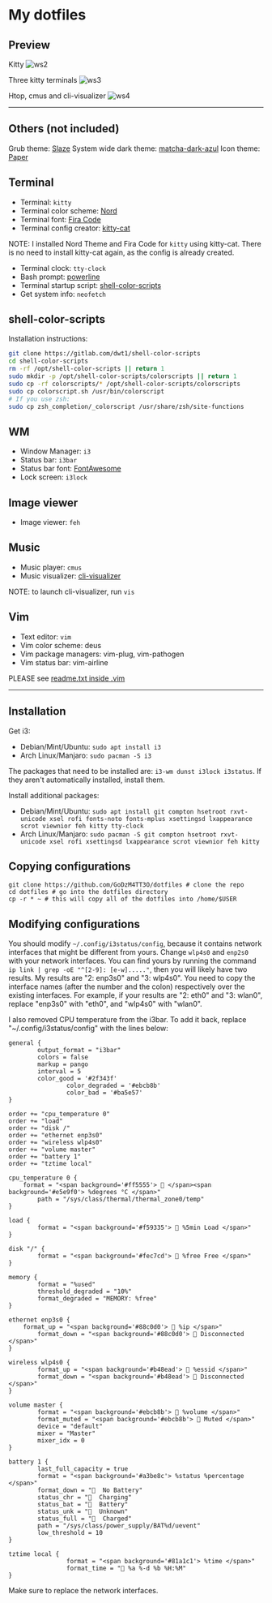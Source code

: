 # My dotfiles
## Preview
Kitty
![ws2](https://raw.githubusercontent.com/GoDzM4TT3O/dotfiles/master/ws2.png)

Three kitty terminals
![ws3](https://raw.githubusercontent.com/GoDzM4TT3O/dotfiles/master/ws3.png)

Htop, cmus and cli-visualizer
![ws4](https://raw.githubusercontent.com/GoDzM4TT3O/dotfiles/master/ws4.png)

***

## Others (not included)
Grub theme: [Slaze](https://github.com/vinceliuice/grub2-themes)
System wide dark theme: [matcha-dark-azul](https://github.com/vinceliuice/matcha-gtk-theme)
Icon theme: [Paper](https://github.com/snwh/paper-icon-theme)

## Terminal
- Terminal: `kitty`
- Terminal color scheme: [Nord](http://nordtheme.com/)
- Terminal font: [Fira Code](https://github.com/tonsky/FiraCode)
- Terminal config creator: [kitty-cat](https://github.com/adi1090x/kitty-cat)

NOTE: I installed Nord Theme and Fira Code for `kitty` using kitty-cat. There is no need to install kitty-cat again, as the config is already created.

- Terminal clock: `tty-clock`
- Bash prompt: [powerline](https://github.com/powerline/powerline)
- Terminal startup script: [shell-color-scripts](https://gitlab.com/dwt1/shell-color-scripts)
- Get system info: `neofetch`

## shell-color-scripts
Installation instructions:

```bash
git clone https://gitlab.com/dwt1/shell-color-scripts
cd shell-color-scripts
rm -rf /opt/shell-color-scripts || return 1
sudo mkdir -p /opt/shell-color-scripts/colorscripts || return 1
sudo cp -rf colorscripts/* /opt/shell-color-scripts/colorscripts
sudo cp colorscript.sh /usr/bin/colorscript
# If you use zsh:
sudo cp zsh_completion/_colorscript /usr/share/zsh/site-functions
```

## WM
- Window Manager: `i3`
- Status bar: `i3bar`
- Status bar font: [FontAwesome](https://github.com/fontawesome/fontawesome)
- Lock screen: `i3lock`

## Image viewer
- Image viewer: `feh`

## Music
- Music player: `cmus`
- Music visualizer: [cli-visualizer](https://github.com/dpayne/cli-visualizer)

NOTE: to launch cli-visualizer, run `vis`

## Vim
- Text editor: `vim`
- Vim color scheme: deus
- Vim package managers: vim-plug, vim-pathogen
- Vim status bar: vim-airline

PLEASE see [readme.txt inside .vim](https://github.com/godzm4tt3o/dotfiles/blob/master/.vim/readme.txt)

***

## Installation
Get i3:
- Debian/Mint/Ubuntu: `sudo apt install i3`
- Arch Linux/Manjaro: `sudo pacman -S i3`

The packages that need to be installed are: `i3-wm dunst i3lock i3status`.
If they aren't automatically installed, install them.

Install additional packages:
- Debian/Mint/Ubuntu: `sudo apt install git compton hsetroot rxvt-unicode xsel rofi fonts-noto fonts-mplus xsettingsd lxappearance scrot viewnior feh kitty tty-clock`
- Arch Linux/Manjaro: `sudo pacman -S git compton hsetroot rxvt-unicode xsel rofi xsettingsd lxappearance scrot viewnior feh kitty`

## Copying configurations
```
git clone https://github.com/GoDzM4TT3O/dotfiles # clone the repo
cd dotfiles # go into the dotfiles directory
cp -r * ~ # this will copy all of the dotfiles into /home/$USER
```

## Modifying configurations
You should modify `~/.config/i3status/config`, because it contains network interfaces that might be different from yours.
Change `wlp4s0` and `enp2s0` with your network interfaces.
You can find yours by running the command `ip link | grep -oE "^[2-9]: [e-w]....."`, then you will likely have two results.
My results are "2: enp3s0" and "3: wlp4s0". You need to copy the interface names (after the number and the colon) respectively over the existing interfaces.
For example, if your results are "2: eth0" and "3: wlan0", replace "enp3s0" with "eth0", and "wlp4s0" with "wlan0".

I also removed CPU temperature from the i3bar. To add it back, replace "~/.config/i3status/config" with the lines below:

```
general {
        output_format = "i3bar"
        colors = false
        markup = pango
        interval = 5
        color_good = '#2f343f'
                color_degraded = '#ebcb8b'
                color_bad = '#ba5e57'
}

order += "cpu_temperature 0"
order += "load"
order += "disk /"
order += "ethernet enp3s0"
order += "wireless wlp4s0"
order += "volume master"
order += "battery 1"
order += "tztime local"

cpu_temperature 0 {
	format = "<span background='#ff5555'>  </span><span background='#e5e9f0'> %degrees °C </span>"
        path = "/sys/class/thermal/thermal_zone0/temp"
}

load {
        format = "<span background='#f59335'>  %5min Load </span>"
}

disk "/" {
        format = "<span background='#fec7cd'>  %free Free </span>"
}

memory {
        format = "%used"
        threshold_degraded = "10%"
        format_degraded = "MEMORY: %free"
}

ethernet enp3s0 {
	format_up = "<span background='#88c0d0'>  %ip </span>"
        format_down = "<span background='#88c0d0'>  Disconnected </span>"
}

wireless wlp4s0 {
        format_up = "<span background='#b48ead'>  %essid </span>"
        format_down = "<span background='#b48ead'>  Disconnected </span>"
}

volume master {
        format = "<span background='#ebcb8b'>  %volume </span>"
        format_muted = "<span background='#ebcb8b'>  Muted </span>"
        device = "default"
        mixer = "Master"
        mixer_idx = 0
}

battery 1 {
        last_full_capacity = true
        format = "<span background='#a3be8c'> %status %percentage </span>"
        format_down = "  No Battery"
        status_chr = "  Charging"
        status_bat = "  Battery"
        status_unk = "  Unknown"
        status_full = "  Charged"
        path = "/sys/class/power_supply/BAT%d/uevent"
        low_threshold = 10
}

tztime local {
                format = "<span background='#81a1c1'> %time </span>"
                format_time = " %a %-d %b %H:%M"
}

```

Make sure to replace the network interfaces.
